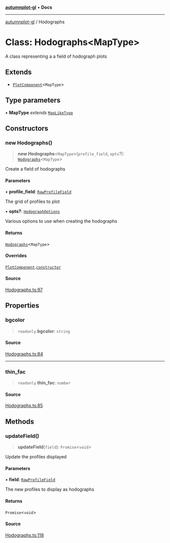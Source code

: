 [**autumnplot-gl**](../index.md) • **Docs**

***

[autumnplot-gl](../globals.md) / Hodographs

# Class: Hodographs\<MapType\>

A class representing a a field of hodograph plots

## Extends

- [`PlotComponent`](PlotComponent.md)\<`MapType`\>

## Type parameters

• **MapType** *extends* [`MapLikeType`](../type-aliases/MapLikeType.md)

## Constructors

### new Hodographs()

> **new Hodographs**\<`MapType`\>(`profile_field`, `opts`?): [`Hodographs`](Hodographs.md)\<`MapType`\>

Create a field of hodographs

#### Parameters

• **profile\_field**: [`RawProfileField`](RawProfileField.md)

The grid of profiles to plot

• **opts?**: [`HodographOptions`](../interfaces/HodographOptions.md)

Various options to use when creating the hodographs

#### Returns

[`Hodographs`](Hodographs.md)\<`MapType`\>

#### Overrides

[`PlotComponent`](PlotComponent.md).[`constructor`](PlotComponent.md#constructors)

#### Source

[Hodographs.ts:97](https://github.com/tsupinie/autumnplot-gl/blob/7275cfd3c408281ebdf9877f1a2a5b354d6cd87f/src/Hodographs.ts#L97)

## Properties

### bgcolor

> `readonly` **bgcolor**: `string`

#### Source

[Hodographs.ts:84](https://github.com/tsupinie/autumnplot-gl/blob/7275cfd3c408281ebdf9877f1a2a5b354d6cd87f/src/Hodographs.ts#L84)

***

### thin\_fac

> `readonly` **thin\_fac**: `number`

#### Source

[Hodographs.ts:85](https://github.com/tsupinie/autumnplot-gl/blob/7275cfd3c408281ebdf9877f1a2a5b354d6cd87f/src/Hodographs.ts#L85)

## Methods

### updateField()

> **updateField**(`field`): `Promise`\<`void`\>

Update the profiles displayed

#### Parameters

• **field**: [`RawProfileField`](RawProfileField.md)

The new profiles to display as hodographs

#### Returns

`Promise`\<`void`\>

#### Source

[Hodographs.ts:118](https://github.com/tsupinie/autumnplot-gl/blob/7275cfd3c408281ebdf9877f1a2a5b354d6cd87f/src/Hodographs.ts#L118)

